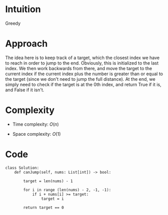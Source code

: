 # Intuition
Greedy

# Approach
The idea here is to keep track of a target, which the closest index we have to reach in order to jump to the end. Obviously, this is initialized to the last index. We then work backwards from there, and move the target to the current index if the current index plus the number is greater than or equal to the target (since we don't need to jump the full distance). At the end, we simply need to check if the target is at the 0th index, and return True if it is, and False if it isn't.

# Complexity
- Time complexity: $O(n)$
<!-- Add your time complexity here, e.g. $$O(n)$$ -->

- Space complexity: $O(1)$
<!-- Add your space complexity here, e.g. $$O(n)$$ -->

# Code
```python3
class Solution:
    def canJump(self, nums: List[int]) -> bool:

        target = len(nums) - 1

        for i in range (len(nums) - 2, -1, -1):
            if i + nums[i] >= target:
                target = i

        return target == 0
```

